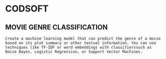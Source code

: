 # CODSOFT

## MOVIE GENRE CLASSIFICATION

    Create a machine learning model that can predict the genre of a movie based on its plot summary or other textual information. You can use techniques like TF-IDF or word embeddings with classifierssuch as Naive Bayes, Logistic Regression, or Support Vector Machines.
